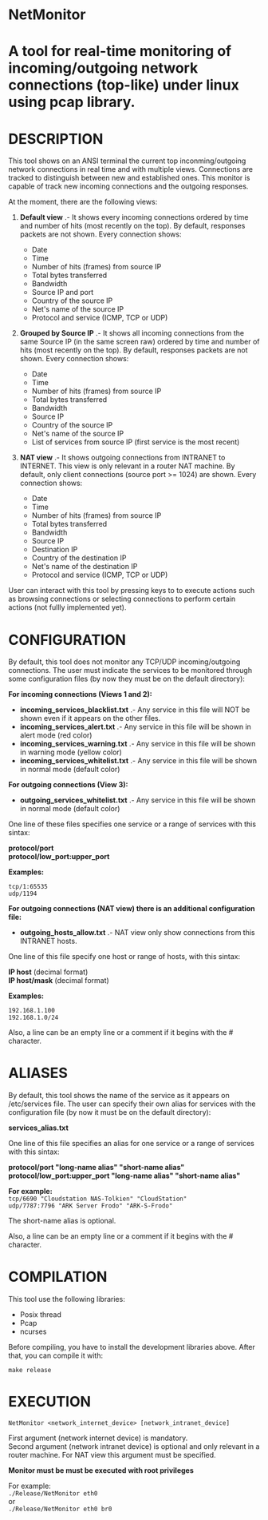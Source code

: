 # NetMonitor
A tool for real-time monitoring of incoming/outgoing network connections (top-like) under linux using pcap library.
===================================================================================================================

DESCRIPTION
===========
This tool shows on an ANSI terminal the current top inconming/outgoing network connections in real time and with multiple views. Connections are tracked to distinguish between new and established ones. This monitor is capable of track new incoming connections and the outgoing responses.

At the moment, there are the following views:

1. **Default view** .- It shows every incoming connections ordered by time and number of hits (most recently on the top). By default, responses packets are not shown. Every connection shows:
    - Date
    - Time
    - Number of hits (frames) from source IP
    - Total bytes transferred
    - Bandwidth
    - Source IP and port
    - Country of the source IP
    - Net's name of the source IP
    - Protocol and service (ICMP, TCP or UDP)
                     
2. **Grouped by Source IP** .- It shows all incoming connections from the same Source IP (in the same screen raw) ordered by time and number of hits (most recently on the top). By default, responses packets are not shown. Every connection shows:
    - Date
    - Time
    - Number of hits (frames) from source IP
    - Total bytes transferred
    - Bandwidth
    - Source IP
    - Country of the source IP
    - Net's name of the source IP
    - List of services from source IP (first service is the most recent)

3. **NAT view** .- It shows outgoing connections from INTRANET to INTERNET. This view is only relevant in a router NAT machine. By default, only client connections (source port >= 1024) are shown. Every connection shows:
    - Date
    - Time
    - Number of hits (frames) from source IP
    - Total bytes transferred
    - Bandwidth
    - Source IP
    - Destination IP
    - Country of the destination IP
    - Net's name of the destination IP
    - Protocol and service (ICMP, TCP or UDP)

                            
User can interact with this tool by pressing keys to to execute actions such as browsing connections
or selecting connections to perform certain actions (not fullly implemented yet).

CONFIGURATION
=============
By default, this tool does not monitor any TCP/UDP incoming/outgoing connections. The user must indicate the services to be monitored through some configuration files (by now they must be on the default directory):

**For incoming connections (Views 1 and 2):**

- **incoming_services_blacklist.txt** .- Any service in this file will NOT be shown even if it appears on the other files.  
- **incoming_services_alert.txt** .- Any service in this file will be shown in alert mode (red color)  
- **incoming_services_warning.txt** .- Any service in this file will be shown in warning mode (yellow color)  
- **incoming_services_whitelist.txt** .- Any service in this file will be shown in normal mode (default color)

**For outgoing connections (View 3):**

- **outgoing_services_whitelist.txt** .- Any service in this file will be shown in normal mode (default color)

One line of these files specifies one service or a range of services with this sintax:

**protocol/port  
protocol/low_port:upper_port**

**Examples:**

`tcp/1:65535`  
`udp/1194`

**For outgoing connections (NAT view) there is an additional configuration file:**
- **outgoing_hosts_allow.txt** .- NAT view only show connections from this INTRANET hosts.

One line of this file specify one host or range of hosts, with this sintax:

**IP host** (decimal format)   
**IP host/mask** (decimal format)

**Examples:**

`192.168.1.100`  
`192.168.1.0/24`

Also, a line can be an empty line or a comment if it begins with the # character.

ALIASES
=======
By default, this tool shows the name of the service as it appears on /etc/services file. The user can specify their own alias for services with the configuration file (by now it must be on the default directory):

**services_alias.txt**

One line of this file specifies an alias for one service or a range of services with this sintax:

**protocol/port  "long-name alias"  "short-name alias"  
protocol/low_port:upper_port  "long-name alias"  "short-name alias"**
  
**For example:**  
`tcp/6690 "Cloudstation NAS-Tolkien" "CloudStation"`   
`udp/7787:7796 "ARK Server Frodo" "ARK-S-Frodo"`

The short-name alias is optional.

Also, a line can be an empty line or a comment if it begins with the # character.

COMPILATION
===========
This tool use the following libraries: 
- Posix thread
- Pcap
- ncurses

Before compiling, you have to install the development libraries above. After that, you can compile it with:

`make release`

EXECUTION
=========

`NetMonitor <network_internet_device> [network_intranet_device]`

First argument (network internet device) is mandatory.   
Second argument (network intranet device) is optional and only relevant in a router machine. For NAT view this argument must be specified.

**Monitor must be must be executed with root privileges**

For example:  
`./Release/NetMonitor eth0`   
or   
`./Release/NetMonitor eth0 br0`   